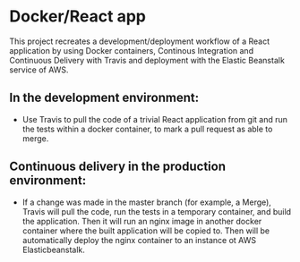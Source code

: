 # Docker/React app

This project recreates a development/deployment workflow of a React application by using Docker containers, Continous Integration and Continuous Delivery with Travis and deployment with the Elastic Beanstalk service of AWS.

## In the development environment:

- Use Travis to pull the code of a trivial React application from git and run the tests within a docker container, to mark a pull request as able to merge.

## Continuous delivery in the production environment:

- If a change was made in the master branch (for example, a Merge), Travis will pull the code, run the tests in a temporary container, and build the application. Then it will run an nginx image in another docker container where the built application will be copied to. Then will be automatically deploy the nginx container to an instance ot AWS Elasticbeanstalk.